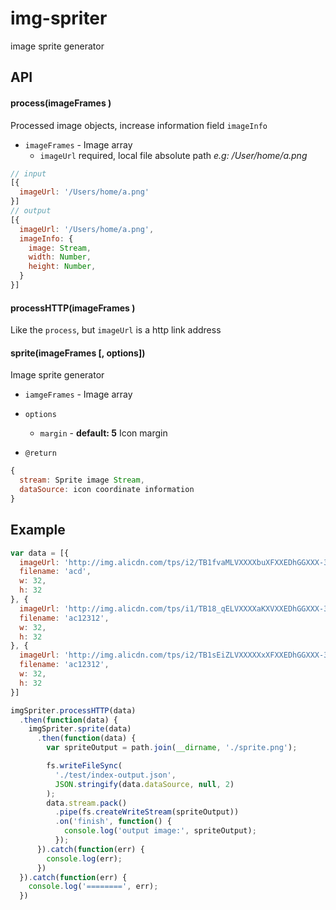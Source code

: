 # img-spriter

image sprite generator

## API

#### process(imageFrames <Array>)

Processed image objects, increase information field `imageInfo`

- `imageFrames` - Image array
  - `imageUrl` required, local file absolute path *e.g: /User/home/a.png*
  
```js
// input 
[{
  imageUrl: '/Users/home/a.png'
}]
// output
[{
  imageUrl: '/Users/home/a.png',
  imageInfo: {
    image: Stream,
    width: Number,
    height: Number,
  }
}]
```

#### processHTTP(imageFrames <Array>)

Like the `process`, but `imageUrl` is a http link address


#### sprite(imageFrames <Array> [, options])

Image sprite generator

- `iamgeFrames` - Image array
- `options`
  - `margin` - **default: 5** Icon margin 
  
- `@return`

```js
{
  stream: Sprite image Stream,
  dataSource: icon coordinate information
}
```
  

## Example

```js
var data = [{
  imageUrl: 'http://img.alicdn.com/tps/i2/TB1fvaMLVXXXXbuXFXXEDhGGXXX-32-32.png',
  filename: 'acd',
  w: 32,
  h: 32
}, {
  imageUrl: 'http://img.alicdn.com/tps/i1/TB18_qELVXXXXaKXVXXEDhGGXXX-32-32.png',
  filename: 'ac12312',
  w: 32,
  h: 32
}, {
  imageUrl: 'http://img.alicdn.com/tps/i2/TB1sEiZLVXXXXXxXFXXEDhGGXXX-32-32.png',
  filename: 'ac12312',
  w: 32,
  h: 32
}]

imgSpriter.processHTTP(data)
  .then(function(data) {
    imgSpriter.sprite(data)
      .then(function(data) {
        var spriteOutput = path.join(__dirname, './sprite.png');

        fs.writeFileSync(
          './test/index-output.json',
          JSON.stringify(data.dataSource, null, 2)
        );
        data.stream.pack()
          .pipe(fs.createWriteStream(spriteOutput))
          .on('finish', function() {
            console.log('output image:', spriteOutput);
          });
      }).catch(function(err) {
        console.log(err);
      })
  }).catch(function(err) {
    console.log('========', err);
  })
```